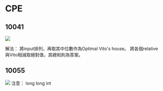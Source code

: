 # CPE

## 10041
![](https://i.imgur.com/qaoUQq4.png)

解法：
將input排列，再取其中位數作為Optimal Vito's house。
將各個relative與Vito相減取絕對值，其總和則為答案。

## 10055
![](https://i.imgur.com/3Eu5RgQ.png)
注意： long long int